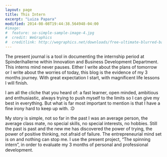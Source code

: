 ```yaml
---
layout: page
title: This Intern
excerpt: "Luiza Papara"
modified: 2014-08-08T19:44:38.564948-04:00
#image:
#  feature: so-simple-sample-image-4.jpg
#  credit: WeGraphics
#  creditlink: http://wegraphics.net/downloads/free-ultimate-blurred-background-pack/
---
```


The present journal is a tool in documenting the internship period at Spinderihallerne within Innovation and Business Development Department. This interns mind never pauses. Either I write about the plans of tomorrow or I write about the worries of today, this blog is the evidence of my 3 months journey. With great expectation I start, with magnificent life lessons I will finish.

I am all the cliche that you heard of: a fast learner, open minded, ambitious and enthusiastic, always trying to push myself to the limits so I can give my best in everything. But what is far most important to mention is that I have a fine irony hard to keep up with. :D

My story is simple, not so far in the past I was an average person, the average class mate, no special skills, no special interests, no hobbies. Still the past is past and the new me has discovered the power of trying, the power of positive thinking, not afraid of failure. The entrepreneurial mind set is on and nothing can stop me. I use the present project, “The spinning intern”,  in order to evaluate my 3 months of personal and professional development.
